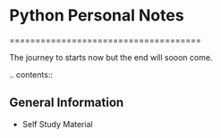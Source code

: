 # Python Personal Notes
=====================================

The journey to starts now but the end will sooon come.

.. contents::

General Information
-------------------

- Self Study Material
